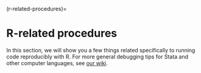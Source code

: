 (r-related-procedures)=
# R-related procedures

In this section, we will show you a few things related specifically to running code reproducibly with R. For more general debugging tips for Stata and other computer languages, see [our wiki](https://github.com/labordynamicsinstitute/replicability-training/wiki/R-Tips).


